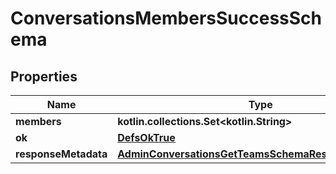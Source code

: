 
# ConversationsMembersSuccessSchema

## Properties
Name | Type | Description | Notes
------------ | ------------- | ------------- | -------------
**members** | **kotlin.collections.Set&lt;kotlin.String&gt;** |  | 
**ok** | [**DefsOkTrue**](DefsOkTrue.md) |  | 
**responseMetadata** | [**AdminConversationsGetTeamsSchemaResponseMetadata**](AdminConversationsGetTeamsSchemaResponseMetadata.md) |  | 



